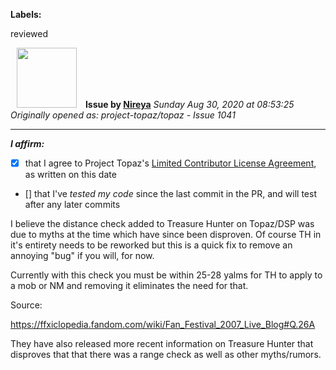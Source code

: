 **Labels:**

reviewed



<a href="https://github.com/Nireya"><img src="https://avatars2.githubusercontent.com/u/17558211?v=4" width="96" height="96" hspace="10"></img></a> **Issue by [Nireya](https://github.com/Nireya)**
_Sunday Aug 30, 2020 at 08:53:25_
_Originally opened as: project-topaz/topaz - Issue 1041_

----

<!-- place 'x' mark between square [] brackets to affirm: -->
**_I affirm:_**
- [x] that I agree to Project Topaz's [Limited Contributor License Agreement](http://project-topaz.com/blob/release/CONTRIBUTOR_AGREEMENT.md), as written on this date
- [] that I've _tested my code_ since the last commit in the PR, and will test after any later commits

I believe the distance check added to Treasure Hunter on Topaz/DSP was due to myths at the time which have since been disproven. Of course TH in it's entirety needs to be reworked but this is a quick fix to remove an annoying "bug" if you will, for now.

Currently with this check you must be within 25-28 yalms for TH to apply to a mob or NM and removing it eliminates the need for that.

Source:
https://ffxiclopedia.fandom.com/wiki/Fan_Festival_2007_Live_Blog#Q.26A

They have also released more recent information on Treasure Hunter that disproves that that there was a range check as well as other myths/rumors.


